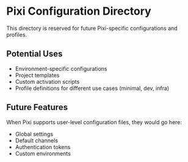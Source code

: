 # Pixi Configuration Directory

This directory is reserved for future Pixi-specific configurations and profiles.

## Potential Uses
- Environment-specific configurations
- Project templates
- Custom activation scripts
- Profile definitions for different use cases (minimal, dev, infra)

## Future Features
When Pixi supports user-level configuration files, they would go here:
- Global settings
- Default channels
- Authentication tokens
- Custom environments
